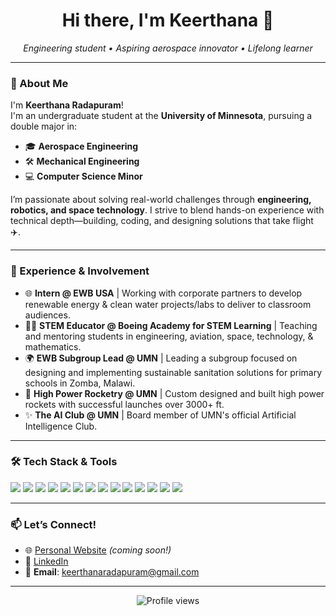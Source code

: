 <h1 align="center">Hi there, I'm Keerthana 👋</h1>
<p align="center">
  <em>Engineering student • Aspiring aerospace innovator • Lifelong learner</em>
</p>

---

### 🚀 About Me

I'm **Keerthana Radapuram**!  
I'm an undergraduate student at the **University of Minnesota**, pursuing a double major in:

- 🎓 **Aerospace Engineering**
- 🛠️ **Mechanical Engineering**
- 💻 **Computer Science Minor**

I’m passionate about solving real-world challenges through **engineering, robotics, and space technology**. I strive to blend hands-on experience with technical depth—building, coding, and designing solutions that take flight ✈️.

---

### 💼 Experience & Involvement

- 🌐 **Intern @ EWB USA** | Working with corporate partners to develop renewable energy & clean water projects/labs to deliver to classroom audiences.
- 👩‍🏫 **STEM Educator @ Boeing Academy for STEM Learning** | Teaching and mentoring students in engineering, aviation, space, technology, & mathematics.
- 🌍 **EWB Subgroup Lead @ UMN** | Leading a subgroup focused on designing and implementing sustainable sanitation solutions for primary schools in Zomba, Malawi.  
- 🚀 **High Power Rocketry @ UMN** | Custom designed and built high power rockets with successful launches over 3000+ ft.
- ✨ **The AI Club @ UMN** | Board member of UMN's official Artificial Intelligence Club.

---

### 🛠️ Tech Stack & Tools

<p align="left">
  <img src="https://img.shields.io/badge/Python-3776AB?style=for-the-badge&logo=python&logoColor=white" />
  <img src="https://img.shields.io/badge/Java-007396?style=for-the-badge&logo=java&logoColor=white" />
  <img src="https://img.shields.io/badge/C-00599C?style=for-the-badge&logo=c&logoColor=white" />
  <img src="https://img.shields.io/badge/HTML5-E34F26?style=for-the-badge&logo=html5&logoColor=white" />
  <img src="https://img.shields.io/badge/CSS3-1572B6?style=for-the-badge&logo=css3&logoColor=white" />
  <img src="https://img.shields.io/badge/GitHub-181717?style=for-the-badge&logo=github&logoColor=white" />
  <img src="https://img.shields.io/badge/VSCode-007ACC?style=for-the-badge&logo=visual-studio-code&logoColor=white" />
  <img src="https://img.shields.io/badge/AutoCAD-000000?style=for-the-badge&logo=autodesk&logoColor=white" />
  <img src="https://img.shields.io/badge/SOLIDWORKS-E12127?style=for-the-badge&logo=solidworks&logoColor=white" />
  <img src="https://img.shields.io/badge/ROS2-22314E?style=for-the-badge&logo=ros&logoColor=white" />
  <img src="https://img.shields.io/badge/OpenRocket-3E8E41?style=for-the-badge&logo=rocket&logoColor=white" />
  <img src="https://img.shields.io/badge/Onshape-1B365D?style=for-the-badge&logo=onshape&logoColor=white" />
  <img src="https://img.shields.io/badge/Figma-F24E1E?style=for-the-badge&logo=figma&logoColor=white" />
  <img src="https://img.shields.io/badge/Arduino-00979D?style=for-the-badge&logo=arduino&logoColor=white" />
</p>

---

### 📫 Let’s Connect!

- 🌐 [Personal Website](https://keerthanaradapuram.github.io) _(coming soon!)_  
- 💼 [LinkedIn](https://www.linkedin.com/in/keerthanaradapuram/)  
- 📧 **Email**: keerthanaradapuram@gmail.com

---

<p align="center">
  <img src="https://komarev.com/ghpvc/?username=KeerthanaRadapuram&style=flat-square" alt="Profile views" />
</p>

